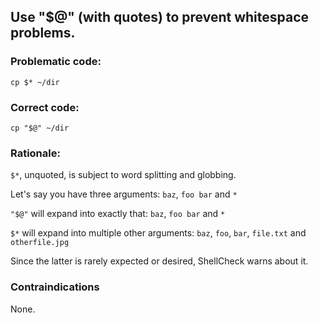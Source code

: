 ## Use "$@" (with quotes) to prevent whitespace problems.

### Problematic code:

    cp $* ~/dir

### Correct code:

    cp "$@" ~/dir

### Rationale:

`$*`, unquoted, is subject to word splitting and globbing.

Let's say you have three arguments: `baz`, `foo bar` and `*`

`"$@"` will expand into exactly that: `baz`, `foo bar` and `*`

`$*` will expand into multiple other arguments: `baz`, `foo`, `bar`, `file.txt` and `otherfile.jpg`

Since the latter is rarely expected or desired, ShellCheck warns about it.

### Contraindications

None. 